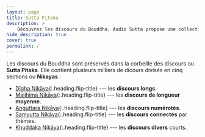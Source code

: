 ```yaml
---
layout: page
title: Sutta Pitaka
description: >
    Découvrez les discours du Bouddha. Audio Sutta propose une collection d'enregistrements audio tirée des discours originels du Bouddha.
hide_description: true
cover: true
permalink: /
---
```


Les discours du Bouddha sont préservés dans la corbeille des discours ou **Sutta Pitaka**. Elle contient plusieurs milliers de dicours divisés en cinq sections ou **Nikayas** :

* [Dīgha Nikāya](/Digha-Nikaya){:.heading.flip-title} --- les **discours longs**.
* [Majjhima Nikāya](/Majjhima-Nikaya){:.heading.flip-title} --- les **discours de longueur moyenne**.
* [Anguttara Nikāya](/Anguttara-Nikaya){:.heading.flip-title} --- les **discours numérotés**.
* [Samyutta Nikāya](/Samyutta-Nikaya){:.heading.flip-title} --- les **discours connectés** par thèmes.
* [Khuddaka Nikāya](/Khuddaka-Nikaya){:.heading.flip-title} --- les **discours divers** courts.

<!-- ## Diagrame du Sutta Pitaka
{:.center}

[![Sutta Pitaka](/assets/img/suttapitaka.jpg)](suttapitaka.html)

<br/>
Créé avec la base de données de [Sutta Central](https://suttacentral.net/) et la librairie [D3.js](https://d3js.org/). ([PNG](/assets/img/suttapitaka.png))
{:.center} -->
